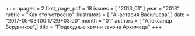 +++
npages = 2
first_page_pdf = 18
issues = [ "2013_01",]
year = "2013"
rubric = "Как это устроено"
illustrators = [ "Анастасия Васильева",]
date = "2017-05-03T00:17:29+03:00"
month = "01"
authors = [ "Александр Бердников",]
title = "Подводные камни закона Архимеда"
+++
